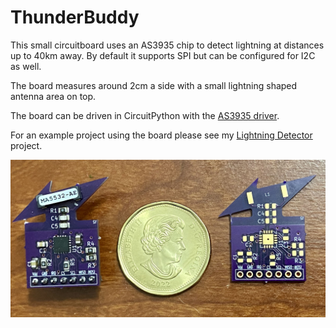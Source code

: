 # ThunderBuddy

This small circuitboard uses an AS3935 chip to detect lightning at distances up to 40km away. By default it supports SPI but can be configured for I2C as well.

The board measures around 2cm a side with a small lightning shaped antenna area on top.

The board can be driven in CircuitPython with the [AS3935 driver](https://github.com/gamblor21/CircuitPython_AS3935).

For an example project using the board please see my [Lightning Detector](https://github.com/gamblor21/Lightning-Detector) project.

![PCB](/PCB.jpg)
